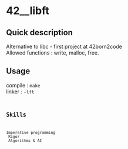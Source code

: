# 42__libft

## Quick description
Alternative to libc - first project at 42born2code <br/>
Allowed functions : write, malloc, free.
## Usage
compile : <code>make</code> <br/>
linker : <code>-lft<code>
## Skills
Imperative programming  <br/>
Rigor  <br/>
Algorithms & AI
